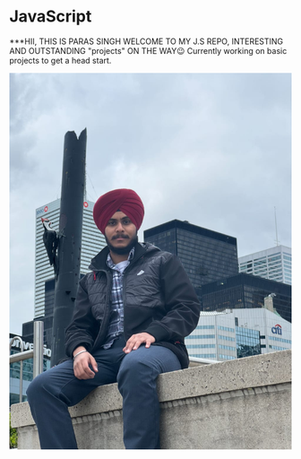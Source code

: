 # JavaScript

***HII, THIS IS PARAS SINGH WELCOME TO MY J.S REPO, INTERESTING AND OUTSTANDING "projects" ON THE WAY😉
Currently working on basic projects to get a head start.

![1715308046931](image/README/1715308046931.png)
